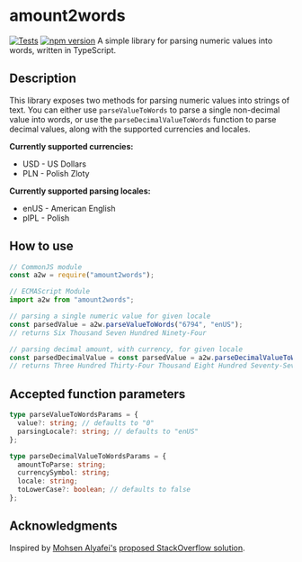 # amount2words

[![Tests](https://github.com/mateuszgrzybek/amount2words/actions/workflows/unit-tests.yml/badge.svg?branch=master)](https://github.com/mateuszgrzybek/amount2words/actions/workflows/unit-tests.yml) [![npm version](https://badge.fury.io/js/amount2words.svg)](https://badge.fury.io/js/amount2words)
A simple library for parsing numeric values into words, written in TypeScript.

## Description

This library exposes two methods for parsing numeric values into strings of text. You can either use `parseValueToWords` to parse a single non-decimal value into words, or use the `parseDecimalValueToWords` function to parse decimal values, along with the supported currencies and locales.

**Currently supported currencies:**

- USD - US Dollars
- PLN - Polish Zloty

**Currently supported parsing locales:**

- enUS - American English
- plPL - Polish

## How to use

```js
// CommonJS module
const a2w = require("amount2words");

// ECMAScript Module
import a2w from "amount2words";

// parsing a single numeric value for given locale
const parsedValue = a2w.parseValueToWords("6794", "enUS");
// returns Six Thousand Seven Hundred Ninety-Four

// parsing decimal amount, with currency, for given locale
const parsedDecimalValue = const parsedValue = a2w.parseDecimalValueToWords(inputValue, "USD", "enUS");
// returns Three Hundred Thirty-Four Thousand Eight Hundred Seventy-Seven Dollars and Ninety-Nine Cents
```

## Accepted function parameters

```ts
type parseValueToWordsParams = {
  value?: string; // defaults to "0"
  parsingLocale?: string; // defaults to "enUS"
};

type parseDecimalValueToWordsParams = {
  amountToParse: string;
  currencySymbol: string;
  locale: string;
  toLowerCase?: boolean; // defaults to false
};
```

## Acknowledgments

Inspired by [Mohsen Alyafei's](https://github.com/MohsenAlyafei) [proposed StackOverflow solution](https://stackoverflow.com/questions/14766951/transform-numbers-to-words-in-lakh-crore-system/66078290#66078290).
